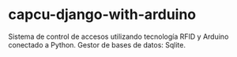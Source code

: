 # capcu-django-with-arduino
Sistema de control de accesos utilizando tecnología RFID y Arduino conectado a Python. Gestor de bases de datos: Sqlite.
